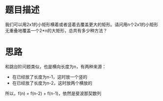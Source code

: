 # 题目描述
我们可以用2x1的小矩形横着或者竖着去覆盖更大的矩形。请问用n个2x1的小矩形无重叠地覆盖一个2*n的大矩形，总共有多少种方法？

# 思路
和跳台阶问题类似，也是横向长度为n，有两种来源：
- 在已经放了长度为n-1，这时放一个竖的
- 在已经放了长度为n-2，这时放两个横放的

所以，f(n) = f(n-2) + f(n-1)，依然是斐波那契数列
